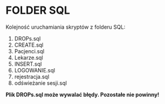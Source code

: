 # FOLDER SQL
Kolejność uruchamiania skryptów z folderu SQL:
1. DROPs.sql
2. CREATE.sql
3. Pacjenci.sql
4. Lekarze.sql
5. INSERT.sql
6. LOGOWANIE.sql
7. rejestracja.sql
8. odświeżanie sesji.sql

**Plik DROPs.sql może wywalać błędy. Pozostałe nie powinny!**
